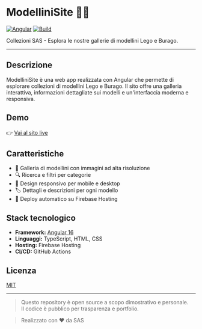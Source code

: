 # ModelliniSite 🚗🧱

[![Angular](https://img.shields.io/badge/Angular-16.2.14-red?logo=angular)](https://angular.io/)
[![Build](https://github.com/Sas1989/modellini-site/actions/workflows/deploy.yml/badge.svg)](.github/workflows/deploy.yml)

Collezioni SAS - Esplora le nostre gallerie di modellini Lego e Burago.

---

## Descrizione

ModelliniSite è una web app realizzata con Angular che permette di esplorare collezioni di modellini Lego e Burago. Il sito offre una galleria interattiva, informazioni dettagliate sui modelli e un'interfaccia moderna e responsiva.

## Demo

👉 [Vai al sito live](https://collezioni-sas.com/)

## Caratteristiche

- 📸 Galleria di modellini con immagini ad alta risoluzione
- 🔍 Ricerca e filtri per categorie
- 📱 Design responsivo per mobile e desktop
- 🏷️ Dettagli e descrizioni per ogni modello
- 🚀 Deploy automatico su Firebase Hosting

## Stack tecnologico

- **Framework:** [Angular 16](https://angular.io/)
- **Linguaggi:** TypeScript, HTML, CSS
- **Hosting:** Firebase Hosting
- **CI/CD:** GitHub Actions


## Licenza

[MIT](LICENSE)

---

> Questo repository è open source a scopo dimostrativo e personale.  
> Il codice è pubblico per trasparenza e portfolio.

> Realizzato con ❤️ da SAS
